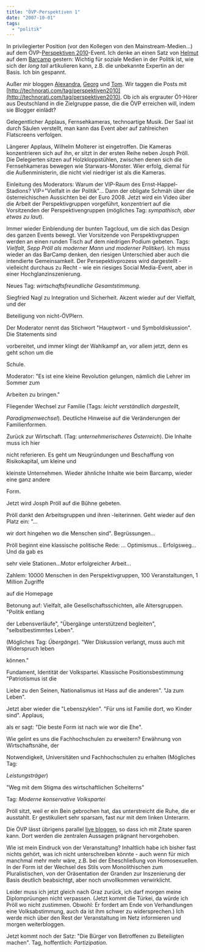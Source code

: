 ```yaml
---
title: "ÖVP-Perspektiven 1"
date: "2007-10-01"
tags: 
  - "politik"
---
```


In privilegierter Position (vor den Kollegen von den Mainstream-Medien...) auf dem ÖVP-[Perspektiven 2010](http://www.zukunft.at/)\-Event. Ich denke an einen Satz von [Helmut](http://www.bronnenmayer.at/wordpress/) auf dem [Barcamp](http://www.barcamp.at/BarCamp_Vienna_September_2007) gestern: Wichtig für soziale Medien in der Politik ist, wie sich der _long tail_ artikulieren kann, z.B. die unbekannte Expertin an der Basis. Ich bin gespannt.

Außer mir bloggen [Alexandra](alexdailynotes.blogspot.com), [Georg](http://www.rigardi.org/) und [Tom](http://zurpolitik.com/). Wir taggen die Posts mit [http://technorati.com/tag/perspektiven2010](http://technorati.com/tag/perspektiven2010). Ob ich als ergrauter Ö1-Hörer aus Deutschland in die Zielgruppe passe, die die ÖVP erreichen will, indem sie Blogger einlädt?

Gelegentlicher Applaus, Fernsehkameras, technoartige Musik. Der Saal ist durch Säulen verstellt, man kann das Event aber auf zahlreichen Flatscreens verfolgen.

Längerer Applaus, Wilhelm Molterer ist eingetroffen. Die Kameras konzentrieren sich auf ihn, er sitzt in der ersten Reihe neben Josph Pröll. Die Delegierten sitzen auf Holzkloppstühlen, zwischen denen sich die Fernsehkameras bewegen wie Starwars-Monster. Wier erfolg, diemal für die Außenministerin, die nicht viel niedriger ist als die Kameras.

Einleitung des Moderators: Warum der VIP-Raum des Ernst-Happel-Stadions? VIP="Vielfalt in der Politik"... Dann der obligate Schmäh über die österreichischen Aussichten bei der Euro 2008. Jetzt wird ein Video über die Arbeit der Perspektivgruppen vorgeführt, konzentriert auf die Vorsitzenden der Perspektivengruppen (mögliches Tag: _sympathisch, aber etwas zu laut_).

Immer wieder Einblendung der bunten Tagcloud, um die sich das Design des ganzen Events bewegt. Vier Vorsitzende von Perspektivgruppen werden an einen runden Tisch auf dem niedrigen Podium gebeten. Tags: _Vielfalt_, _Sepp Pröll als moderner Mann und moderner Politiker_). Ich muss wieder an das BarCamp denken, den riesigen Unterschied aber auch die intendierte Gemeinsamkeit. Der Persepektivprozess wird dargestellt - vielleicht durchaus zu Recht - wie ein riesiges Social Media-Event, aber in einer Hochglanzinszenierung.

Neues Tag: _wirtschaftsfreundliche Gesamtstimmung_.

Siegfried Nagl zu Integration und Sicherheit. Akzent wieder auf der Vielfalt, und der

Beteiligung von nicht-ÖVPlern.

Der Moderator nennt das Stichwort "Hauptwort - und Symboldiskussion". Die Statements sind

vorbereitet, und immer klingt der Wahlkampf an, vor allem jetzt, denn es geht schon um die

Schule.

Moderator: "Es ist eine kleine Revolution gelungen, nämlich die Lehrer im Sommer zum

Arbeiten zu bringen."

Fliegender Wechsel zur Familie (Tags: _leicht verständlich dargestellt_,

_Paradigmenwechsel_). Deutliche Hinweise auf die Veränderungen der Familienformen.

Zurück zur Wirtschaft. (Tag: _unternehmerischeres Österreich_). Die Inhalte muss ich hier

nicht referieren. Es geht um Neugründungen und Beschaffung von Risikokapital, um kleine und

kleinste Unternehmen. Wieder ähnliche Inhalte wie beim Barcamp, wieder eine ganz andere

Form.

Jetzt wird Josph Pröll auf die Bühne gebeten.

Pröll dankt den Arbeitsgruppen und ihren -leiterinnen. Geht wieder auf den Platz ein: "...

wir dort hingehen wo die Menschen sind". Begrüssungen...

Pröll beginnt eine klassische politische Rede: ... Optimismus... Erfolgsweg... Und da gab es

sehr viele Stationen...Motor erfolgreicher Arbeit...

Zahlem: 10000 Menschen in den Perspektivgruppen, 100 Veranstaltungen, 1 Million Zugriffe

auf die Homepage

Betonung auf: Vielfalt, alle Gesellschaftsschichten, alle Altersgruppen. "Politik entlang

der Lebensverläufe", "Übergänge unterstützend begleiten", "selbstbestimmtes Leben".

(Mögliches Tag: _Übergänge_). "Wer Diskussion verlangt, muss auch mit Widerspruch leben

können."

Fundament, Identität der Volkspartei. Klassische Positionsbestimmung "Patriotismus ist die

Liebe zu den Seinen, Nationalismus ist Hass auf die anderen". "Ja zum Leben".

Jetzt aber wieder die "Lebenszyklen". "Für uns ist Familie dort, wo Kinder sind". Applaus,

als er sagt: "Die beste Form ist nach wie wor die Ehe".

Wie gelint es uns die Fachhochschulen zu erweitern? Erwähnung von Wirtschaftsnähe, der

Notwendigkeit, Universitäten und Fachhochschulen zu erhalten (Mögliches Tag:

_Leistungsträger_)

"Weg mit dem Stigma des wirtschaftlichen Scheiterns"

Tag: _Moderne konservative Volkspartei_

Pröll sitzt, weil er ein Bein gebrochen hat, das unterstreicht die Ruhe, die er ausstahlt. Er gestikuliert sehr sparsam, fast nur mit dem linken Unterarm.

Die ÖVP lässt übrigens parallel [live bloggen](http://community.zukunft.at/blogs/live-blog/default.aspx), so dass ich mit Zitate sparen kann. Dort werden die zentralen Aussagen prägnant hervorgehoben.

Wie ist mein Eindruck von der Veranstaltung? Inhaltlich habe ich bisher fast nichts gehört, was ich nicht unterschreiben könnte - auch wenn für mich manchmal mehr mehr wäre, z.B. bei der Eheschließung von Homosexuellen. In der Form ist der Wechsel des Stils vom Monolithischen zum Pluralistischen, von der Oräsentation der Granden zur Inszenierung der Basis deutlich beabsichtgt, aber noch unvollkommen verwirklicht.

Leider muss ich jetzt gleich nach Graz zurück, ich darf morgen meine Diplomprüungen nicht verpassen. (Jetzt kommt die Türkei, da würde ich Pröll wo nicht zustimmen. Obwohl: Er fordert am Ende von Verhandlungen eine Volksabstimmung, auch da ist ihm schwer zu widersprechen.) Ich werde mich über den Rest der Veranstaltung im Netz informieren und morgen weiterbloggen.

Jetzt kommt noch der Satz: "Die Bürger von Betroffenen zu Beteiligten machen". Tag, hoffentlich: _Partizipation_.
